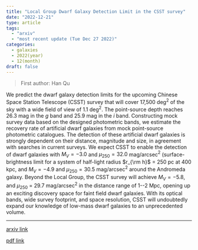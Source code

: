 ```yaml
---
title: "Local Group Dwarf Galaxy Detection Limit in the CSST survey"
date: "2022-12-21"
type: article
tags:
  - "arxiv"
  - "most recent update (Tue Dec 27 2022)"
categories:
  - galaxies
  - 2022(year)
  - 12(month)
draft: false
---
```


> First author: Han Qu

 We predict the dwarf galaxy detection limits for the upcoming Chinese Space
Station Telescope (CSST) survey that will cover 17,500 deg$^{2}$ of the sky
with a wide field of view of 1.1 deg$^2$. The point-source depth reaches 26.3
mag in the $g$ band and 25.9 mag in the $i$ band. Constructing mock survey data
based on the designed photometric bands, we estimate the recovery rate of
artificial dwarf galaxies from mock point-source photometric catalogues. The
detection of these artificial dwarf galaxies is strongly dependent on their
distance, magnitude and size, in agreement with searches in current surveys. We
expect CSST to enable the detection of dwarf galaxies with $M_V = -3.0$ and
$\mu_{250} = 32.0$ mag/arcsec$^2$ (surface-brightness limit for a system of
half-light radius $r_{\rm h}$ = 250 pc at 400 kpc, and $M_V = -4.9$ and
$\mu_{250} = 30.5$ mag/arcsec$^2$ around the Andromeda galaxy. Beyond the Local
Group, the CSST survey will achieve $M_V = -5.8$, and $\mu_{250}$ = 29.7
mag/arcsec$^2$ in the distance range of 1--2 Mpc, opening up an exciting
discovery space for faint field dwarf galaxies. With its optical bands, wide
survey footprint, and space resolution, CSST will undoubtedly expand our
knowledge of low-mass dwarf galaxies to an unprecedented volume.

---
[arxiv link](http://arxiv.org/abs/2212.10804v1)

[pdf link](http://arxiv.org/pdf/2212.10804v1)